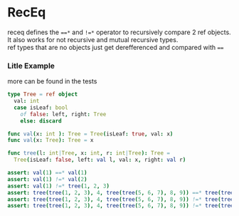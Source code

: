 # RecEq

receq defines the `==*` and `!=*` operator to recursively compare 2 ref objects.<br>
It also works for not recursive and mutual recursive types.<br>
ref types that are no objects just get derefferenced and compared with `==`

### Litle Example
more can be found in the tests
```nim
type Tree = ref object
  val: int
  case isLeaf: bool
    of false: left, right: Tree
    else: discard

func val(x: int ): Tree = Tree(isLeaf: true, val: x)
func val(x: Tree): Tree = x

func tree(l: int|Tree, x: int, r: int|Tree): Tree =
  Tree(isLeaf: false, left: val l, val: x, right: val r)

assert: val(1) ==* val(1)
assert: val(1) !=* val(2)
assert: val(1) !=* tree(1, 2, 3)
assert: tree(tree(1, 2, 3), 4, tree(tree(5, 6, 7), 8, 9)) ==* tree(tree(1, 2, 3), 4, tree(tree(5, 6, 7), 8, 9))
assert: tree(tree(1, 2, 3), 4, tree(tree(5, 6, 7), 8, 9)) !=* tree(tree(1, 2, 3), 4, tree(tree(6, 6, 7), 8, 9))
assert: tree(tree(1, 2, 3), 4, tree(tree(5, 6, 7), 8, 9)) !=* tree(tree(1, 2, 3), 4, tree(5, 8, 9))
```
